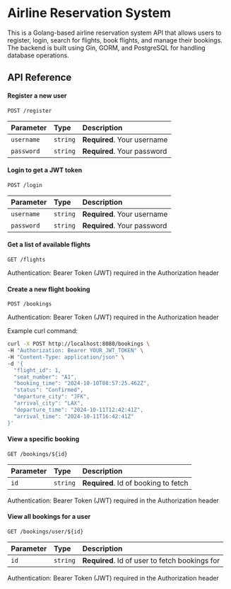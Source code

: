 # Airline Reservation System

This is a Golang-based airline reservation system API that allows users to register, login, search for flights, book flights, and manage their bookings. The backend is built using Gin, GORM, and PostgreSQL for handling database operations.

## API Reference

#### Register a new user

```http
POST /register
```

| Parameter | Type     | Description                |
| :-------- | :------- | :------------------------- |
| `username` | `string` | **Required**. Your username |
| `password` | `string` | **Required**. Your password |

#### Login to get a JWT token

```http
POST /login
```

| Parameter | Type     | Description                |
| :-------- | :------- | :------------------------- |
| `username` | `string` | **Required**. Your username |
| `password` | `string` | **Required**. Your password |

#### Get a list of available flights

```http
GET /flights
```

Authentication: Bearer Token (JWT) required in the Authorization header

#### Create a new flight booking

```http
POST /bookings
```

Authentication: Bearer Token (JWT) required in the Authorization header

Example curl command:

```bash
curl -X POST http://localhost:8080/bookings \
-H "Authorization: Bearer YOUR_JWT_TOKEN" \
-H "Content-Type: application/json" \
-d '{
  "flight_id": 1,
  "seat_number": "A1",
  "booking_time": "2024-10-10T08:57:25.462Z",
  "status": "Confirmed",
  "departure_city": "JFK",
  "arrival_city": "LAX",
  "departure_time": "2024-10-11T12:42:41Z",
  "arrival_time": "2024-10-11T16:42:41Z"
}'
```

#### View a specific booking

```http
GET /bookings/${id}
```

| Parameter | Type     | Description                       |
| :-------- | :------- | :-------------------------------- |
| `id`      | `string` | **Required**. Id of booking to fetch |

Authentication: Bearer Token (JWT) required in the Authorization header

#### View all bookings for a user

```http
GET /bookings/user/${id}
```

| Parameter | Type     | Description                       |
| :-------- | :------- | :-------------------------------- |
| `id`      | `string` | **Required**. Id of user to fetch bookings for |

Authentication: Bearer Token (JWT) required in the Authorization header

